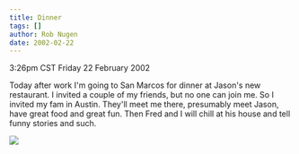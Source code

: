 ```yaml
---
title: Dinner
tags: []
author: Rob Nugen
date: 2002-02-22
---
```


<title></title>
<p class=date>3:26pm CST Friday 22 February 2002</p>

<p>Today after work I'm going to San Marcos for dinner at Jason's new
restaurant.  I invited a couple of my friends, but no one can join
me.  So I invited my fam in Austin.  They'll meet me there, presumably
meet Jason, have great food and great fun.  Then Fred and I will chill
at his house and tell funny stories and such.</p>

<p><img src='/images/rob/wL-ROB.gif'/></p>

